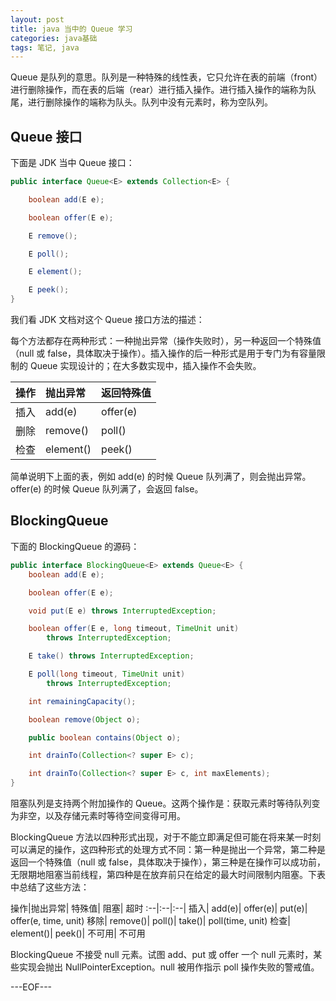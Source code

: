 ```yaml
---
layout: post
title: java 当中的 Queue 学习
categories: java基础
tags: 笔记, java
---
```


Queue 是队列的意思。队列是一种特殊的线性表，它只允许在表的前端（front）进行删除操作，而在表的后端（rear）进行插入操作。进行插入操作的端称为队尾，进行删除操作的端称为队头。队列中没有元素时，称为空队列。

## Queue 接口

下面是 JDK 当中 Queue 接口：

```java
public interface Queue<E> extends Collection<E> {

    boolean add(E e);

    boolean offer(E e);

    E remove();

    E poll();

    E element();

    E peek();
}
```

我们看 JDK 文档对这个 Queue 接口方法的描述：

每个方法都存在两种形式：一种抛出异常（操作失败时），另一种返回一个特殊值（null 或 false，具体取决于操作）。插入操作的后一种形式是用于专门为有容量限制的 Queue 实现设计的；在大多数实现中，插入操作不会失败。

操作|抛出异常|返回特殊值
:--|:--|:--
插入|add(e)|offer(e)
删除|remove()|poll()
检查|element()|peek()

简单说明下上面的表，例如 add(e) 的时候 Queue 队列满了，则会抛出异常。offer(e) 的时候 Queue 队列满了，会返回 false。

## BlockingQueue

下面的 BlockingQueue 的源码：

```java
public interface BlockingQueue<E> extends Queue<E> {
    boolean add(E e);

    boolean offer(E e);

    void put(E e) throws InterruptedException;

    boolean offer(E e, long timeout, TimeUnit unit)
        throws InterruptedException;

    E take() throws InterruptedException;

    E poll(long timeout, TimeUnit unit)
        throws InterruptedException;

    int remainingCapacity();

    boolean remove(Object o);

    public boolean contains(Object o);

    int drainTo(Collection<? super E> c);

    int drainTo(Collection<? super E> c, int maxElements);
}
```

阻塞队列是支持两个附加操作的 Queue。这两个操作是：获取元素时等待队列变为非空，以及存储元素时等待空间变得可用。

BlockingQueue 方法以四种形式出现，对于不能立即满足但可能在将来某一时刻可以满足的操作，这四种形式的处理方式不同：第一种是抛出一个异常，第二种是返回一个特殊值（null 或 false，具体取决于操作），第三种是在操作可以成功前，无限期地阻塞当前线程，第四种是在放弃前只在给定的最大时间限制内阻塞。下表中总结了这些方法：

操作|抛出异常|	特殊值|	阻塞|	超时
:--|:--|:--|
插入|	add(e)|	offer(e)|	put(e)|	offer(e, time, unit)
移除|	remove()|	poll()|	take()|	poll(time, unit)
检查|	element()|	peek()|	不可用|	不可用

BlockingQueue 不接受 null 元素。试图 add、put 或 offer 一个 null 元素时，某些实现会抛出 NullPointerException。null 被用作指示 poll 操作失败的警戒值。

---EOF---